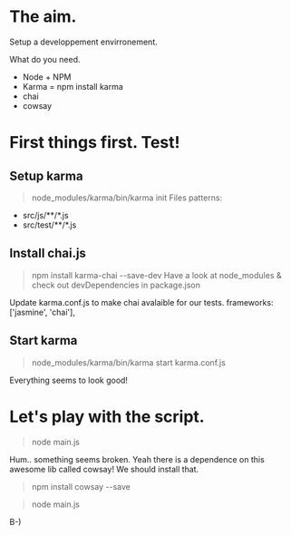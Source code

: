 # The aim.
Setup a developpement envirronement.

What do you need.
 - Node + NPM
 - Karma = npm install karma
 - chai
 - cowsay

# First things first. Test!

## Setup karma
> node_modules/karma/bin/karma init
Files patterns:
 - src/js/**/*.js
 - src/test/**/*.js

## Install chai.js
> npm install karma-chai --save-dev
Have a look at node_modules & check out devDependencies in package.json

Update karma.conf.js to make chai avalaible for our tests.
frameworks: ['jasmine', 'chai'],

## Start karma
> node_modules/karma/bin/karma start karma.conf.js

Everything seems to look good!

# Let's play with the script.

> node main.js

Hum.. something seems broken. Yeah there is a dependence on this awesome lib called cowsay!
We should install that.

> npm install cowsay --save

> node main.js

B-)